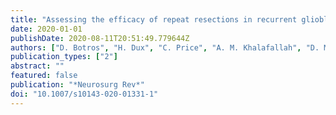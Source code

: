 ```yaml
---
title: "Assessing the efficacy of repeat resections in recurrent glioblastoma: a systematic review"
date: 2020-01-01
publishDate: 2020-08-11T20:51:49.779644Z
authors: ["D. Botros", "H. Dux", "C. Price", "A. M. Khalafallah", "D. Mukherjee"]
publication_types: ["2"]
abstract: ""
featured: false
publication: "*Neurosurg Rev*"
doi: "10.1007/s10143-020-01331-1"
---
```


